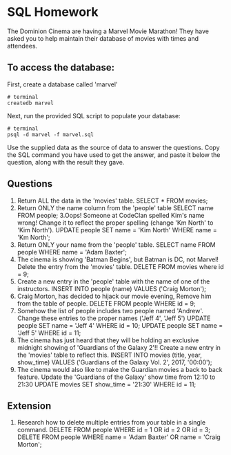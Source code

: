 # SQL Homework

The Dominion Cinema are having a Marvel Movie Marathon! They have asked you to help maintain their database of movies with times and attendees.

## To access the database:

First, create a database called 'marvel'
```
# terminal
createdb marvel
```

Next, run the provided SQL script to populate your database:
```
# terminal
psql -d marvel -f marvel.sql
```

Use the supplied data as the source of data to answer the questions.  Copy the SQL command you have used to get the answer, and paste it below the question, along with the result they gave.

## Questions

1. Return ALL the data in the 'movies' table.
SELECT * FROM movies;
2. Return ONLY the name column from the 'people' table
SELECT name FROM people;
3.Oops! Someone at CodeClan spelled Kim's name wrong! Change it to reflect the proper spelling (change 'Km North' to 'Kim North').
UPDATE people SET name = 'Kim North' WHERE name = 'Km North';
4. Return ONLY your name from the 'people' table.
SELECT name FROM people WHERE name = 'Adam  Baxter';
5. The cinema is showing 'Batman Begins', but Batman is DC, not Marvel! Delete the entry from the 'movies' table.
DELETE FROM movies where id = 9;
6. Create a new entry in the 'people' table with the name of one of the instructors.
INSERT INTO people (name) VALUES ('Craig Morton');
7. Craig Morton, has decided to hijack our movie evening, Remove him from the table of people.
DELETE FROM people WHERE id = 9;
8. Somehow the list of people includes two people named 'Andrew'. Change these entries to the proper names ('Jeff 4', 'Jeff 5')
UPDATE people SET name = 'Jeff 4' WHERE id = 10;
UPDATE people SET name = 'Jeff 5' WHERE id = 11;
9. The cinema has just heard that they will be holding an exclusive midnight showing of 'Guardians of the Galaxy 2'!! Create a new entry in the 'movies' table to reflect this.
INSERT INTO movies (title, year, show_time) VALUES ('Guardians of the Galaxy Vol. 2', 2017, '00:00');
10. The cinema would also like to make the Guardian movies a back to back feature. Update the 'Guardians of the Galaxy' show time from 12:10 to 21:30
UPDATE movies SET show_time = '21:30' WHERE id = 11;
## Extension

1. Research how to delete multiple entries from your table in a single command.
DELETE FROM people WHERE id = 1 OR id = 2 OR id = 3;
DELETE FROM people WHERE name = 'Adam Baxter' OR name = 'Craig Morton';